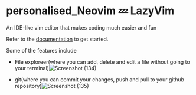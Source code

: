 # personalised_Neovim 💤 LazyVim
An IDE-like vim editor that makes coding much easier and fun

Refer to the [documentation](https://lazyvim.github.io/installation) to get started.

Some of the features include

- File exploreer(where you can add, delete and edit a file without going to your terminal)![Screenshot (134)](https://user-images.githubusercontent.com/111117555/227892700-2e60bbbe-a8f7-4035-9706-cd72ac577050.png)

- git(where you can commit your changes, push and pull to your github repository)![Screenshot (135)](https://user-images.githubusercontent.com/111117555/227893162-0101e982-ad54-4808-8559-38f655df1aad.png)

